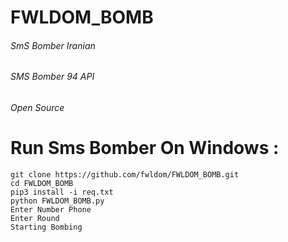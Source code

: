 # FWLDOM_BOMB
###### SmS Bomber Iranian 
###### SMS Bomber 94 API
###### Open Source
# Run Sms Bomber On Windows :
```
git clone https://github.com/fwldom/FWLDOM_BOMB.git
cd FWLDOM_BOMB
pip3 install -i req.txt
python FWLDOM_BOMB.py
Enter Number Phone 
Enter Round
Starting Bombing
```

